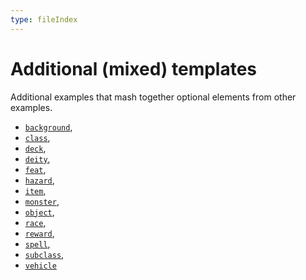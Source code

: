 ```yaml
---
type: fileIndex
---
```

# Additional (mixed) templates

Additional examples that mash together optional elements from other examples.

- [`background`](mixed-background2md.txt),
- [`class`](mixed-class2md.txt),
- [`deck`](mixed-deck2md.txt),
- [`deity`](mixed-deity2md.txt),
- [`feat`](mixed-feat2md.txt),
- [`hazard`](mixed-hazard2md.txt),
- [`item`](mixed-item2md.txt),
- [`monster`](mixed-monster2md.txt),
- [`object`](mixed-object2md.txt),
- [`race`](mixed-race2md.txt),
- [`reward`](mixed-reward2md.txt),
- [`spell`](mixed-spell2md.txt),
- [`subclass`](mixed-subclass2md.txt),
- [`vehicle`](mixed-vehicle2md.txt)
